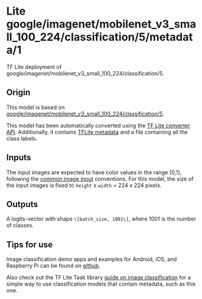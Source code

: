 # Lite google/imagenet/mobilenet_v3_small_100_224/classification/5/metadata/1

TF Lite deployment of
google/imagenet/mobilenet_v3_small_100_224/classification/5.

<!-- asset-path: internal -->
<!-- parent-model: google/imagenet/mobilenet_v3_small_100_224/classification/5 -->
<!-- interactive-model-name: tflite_image_classifier -->

## Origin

This model is based on
[google/imagenet/mobilenet_v3_small_100_224/classification/5](https://tfhub.dev/google/imagenet/mobilenet_v3_small_100_224/classification/5).

This model has been automatically converted using the
[TF Lite converter API](https://www.tensorflow.org/lite/convert). Additionally,
it contains [TFLite metadata](https://www.tensorflow.org/lite/convert/metadata)
and a file containing all the class labels.

## Inputs

The input images are expected to have color values in the range [0,1], following
the
[common image input](https://www.tensorflow.org/hub/common_signatures/images#input)
conventions. For this model, the size of the input images is fixed to `height` x
`width` = 224 x 224 pixels.

## Outputs

A logits-vector with shape `\[batch_size, 1001\]`, where 1001 is the number of
classes.

## Tips for use

Image classification demo apps and examples for Android, iOS, and Raspberry Pi
can be found on
[github](https://github.com/tensorflow/examples/blob/master/lite/examples/image_classification).

Also check out the TF Lite Task library
[guide on image classification](https://www.tensorflow.org/lite/inference_with_metadata/task_library/image_classifier)
for a simple way to use classification models that contain metadata, such as
this one.
